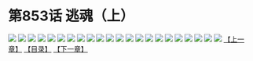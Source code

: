 # 第853话 逃魂（上）
![](https://mhpic.xiaomingtaiji.net/comic/D/斗破苍穹拆分版/853话GQ/1.jpg-zymk.middle.webp)
![](https://mhpic.xiaomingtaiji.net/comic/D/斗破苍穹拆分版/853话GQ/2.jpg-zymk.middle.webp)
![](https://mhpic.xiaomingtaiji.net/comic/D/斗破苍穹拆分版/853话GQ/3.jpg-zymk.middle.webp)
![](https://mhpic.xiaomingtaiji.net/comic/D/斗破苍穹拆分版/853话GQ/4.jpg-zymk.middle.webp)
![](https://mhpic.xiaomingtaiji.net/comic/D/斗破苍穹拆分版/853话GQ/5.jpg-zymk.middle.webp)
![](https://mhpic.xiaomingtaiji.net/comic/D/斗破苍穹拆分版/853话GQ/6.jpg-zymk.middle.webp)
![](https://mhpic.xiaomingtaiji.net/comic/D/斗破苍穹拆分版/853话GQ/7.jpg-zymk.middle.webp)
![](https://mhpic.xiaomingtaiji.net/comic/D/斗破苍穹拆分版/853话GQ/8.jpg-zymk.middle.webp)
![](https://mhpic.xiaomingtaiji.net/comic/D/斗破苍穹拆分版/853话GQ/9.jpg-zymk.middle.webp)
![](https://mhpic.xiaomingtaiji.net/comic/D/斗破苍穹拆分版/853话GQ/10.jpg-zymk.middle.webp)
![](https://mhpic.xiaomingtaiji.net/comic/D/斗破苍穹拆分版/853话GQ/11.jpg-zymk.middle.webp)
![](https://mhpic.xiaomingtaiji.net/comic/D/斗破苍穹拆分版/853话GQ/12.jpg-zymk.middle.webp)
![](https://mhpic.xiaomingtaiji.net/comic/D/斗破苍穹拆分版/853话GQ/13.jpg-zymk.middle.webp)
![](https://mhpic.xiaomingtaiji.net/comic/D/斗破苍穹拆分版/853话GQ/14.jpg-zymk.middle.webp)
![](https://mhpic.xiaomingtaiji.net/comic/D/斗破苍穹拆分版/853话GQ/15.jpg-zymk.middle.webp)
![](https://mhpic.xiaomingtaiji.net/comic/D/斗破苍穹拆分版/853话GQ/16.jpg-zymk.middle.webp)
![](https://mhpic.xiaomingtaiji.net/comic/D/斗破苍穹拆分版/853话GQ/17.jpg-zymk.middle.webp)
![](https://mhpic.xiaomingtaiji.net/comic/D/斗破苍穹拆分版/853话GQ/18.jpg-zymk.middle.webp)
![](https://mhpic.xiaomingtaiji.net/comic/D/斗破苍穹拆分版/853话GQ/19.jpg-zymk.middle.webp)
![](https://mhpic.xiaomingtaiji.net/comic/D/斗破苍穹拆分版/853话GQ/20.jpg-zymk.middle.webp)
![](https://mhpic.xiaomingtaiji.net/comic/D/斗破苍穹拆分版/853话GQ/21.jpg-zymk.middle.webp)
![](https://mhpic.xiaomingtaiji.net/comic/D/斗破苍穹拆分版/853话GQ/22.jpg-zymk.middle.webp)
[【上一章】](./856.md)
[【目录】](./README.md)
[【下一章】](./858.md)
